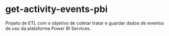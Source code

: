 # get-activity-events-pbi
Projeto de ETL com o objetivo de coletar tratar e guardar dados de eventos de uso da plataforma Power BI Services.
